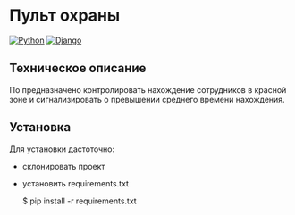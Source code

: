 # Пульт охраны
 
[![Python](https://img.shields.io/badge/-Python-464646?style=flat-square&logo=Python)](https://www.python.org/)
[![Django](https://img.shields.io/badge/-Django-464646?style=flat-square&logo=Django)](https://www.djangoproject.com/)

## Техническое описание
По предназначено контролировать нахождение сотрудников в красной зоне
и сигнализировать о превышении среднего времени нахождения.

##  Установка
Для установки дастоточно:
 - склонировать проект
 - установить requirements.txt
 


      $ pip install -r requirements.txt
